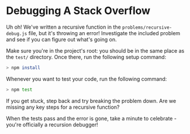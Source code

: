 # Debugging A Stack Overflow

Uh oh! We've written a recursive function in the `problems/recursive-debug.js`
file, but it's throwing an error! Investigate the included problem and see if
you can figure out what's going on.

Make sure you're in the project's root: you should be in the same place as the
`test/` directory. Once there, run the following setup command:

```sh
> npm install
```

Whenever you want to test your code, run the following command:

```sh
> npm test
```

If you get stuck, step back and try breaking the problem down. Are we missing 
any key steps for a recursive function?

When the tests pass and the error is gone, take a minute to celebrate - you're 
officially a recursion debugger!
